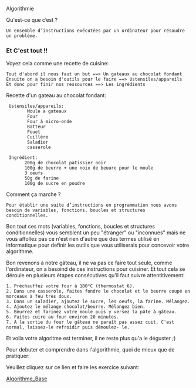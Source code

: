 Algorithmie

Qu'est-ce que c’est ?

    Un ensemble d’instructions exécutées par un ordinateur pour résoudre un problème.
    
 ### Et C'est tout !! 
 Voyez cela comme une recette de cuisine:
    
    Tout d'abord il nous faut un but ==> Un gateaux au chocolat fondant
    Ensuite on a besoin d'outils pour le faire ==> Ustensiles/appareils
    Et donc pour finir nos ressources ==> Les ingrédients
 Recette d'un gateau au chocolat fondant:
 
     Ustensiles/appareils:
            Moule a gateaux
            Four
            Four à micro-onde
            Batteur
            Fouet
            Cuillère 
            Saladier
            casserole

     Ingrédient:
           200g de chocolat patissier noir
           100g de beurre + une noix de beuure pour le moule
           3 oeufs
           50g de farine
           100g de sucre en poudre

Comment ça marche ?

    Pour établir une suite d’instructions en programmation nous avons besoin de variables, fonctions, boucles et structures  conditionnelles.

Bon tout ces mots (variables, fonctions, boucles et structures conditionnelles)  vous semblent un peu "étranger" ou "inconnues" mais ne vous affollez pas ce n'est rien d'autre que des termes utilisé en informatique pour definir les outils que vous utiliserais pour concevoir votre algorithme.

Bon revenons à notre gâteau, il ne va pas ce faire tout seule, comme l'ordinateur, on a besoind de ces instructions pour cuisiner.
Et tout cela se déroule en plusieurs étapes consécutives qu'il faut suivre attentitivement:

    1. Préchauffez votre four à 180°C (thermostat 6).
    2. Dans une casserole, faites fondre le chocolat et le beurre coupé en morceaux à feu très doux.
    3. Dans un saladier, ajoutez le sucre, les oeufs, la farine. Mélangez.
    4. Ajoutez le mélange chocolat/beurre. Mélangez bien.
    5. Beurrez et farinez votre moule puis y versez la pâte à gâteau.
    6. Faites cuire au four environ 20 minutes.
    7. A la sortie du four le gâteau ne paraît pas assez cuit. C'est normal, laissez-le refroidir puis démoulez- le.

Et voila votre algoritme est terminer, il ne reste plus qu'a le déguster ;)

Pour debuter et comprendre dans l'algorithmie, quoi de mieux que de pratiquer:

Veuillez cliquez sur ce lien et faire les exercice suivant:

   [Algorithme_Base](https://www.kwyk.fr/algorithme/sommaire/)
